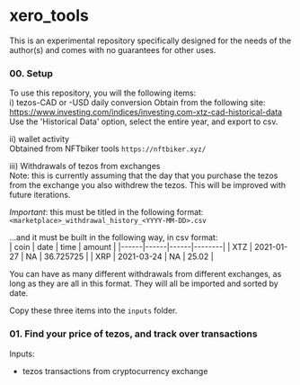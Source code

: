 # xero_tools

This is an experimental repository specifically designed for the needs of the author(s) and comes with no guarantees for other uses.     


### 00. Setup
To use this repository, you will the following items:     
i) tezos-CAD or -USD daily conversion
Obtain from the following site:        
https://www.investing.com/indices/investing.com-xtz-cad-historical-data     
Use the 'Historical Data' option, select the entire year, and export to csv.    

ii) wallet activity         
Obtained from NFTbiker tools `https://nftbiker.xyz/`       

iii) Withdrawals of tezos from exchanges          
Note: this is currently assuming that the day that you purchase the tezos from the exchange you also withdrew the tezos. This will be improved with future iterations.        

*Important*: this must be titled in the following format:       
`<marketplace>_withdrawal_history_<YYYY-MM-DD>.csv`        

...and it must be built in the following way, in csv format:     
| coin | date | time | amount |
|------|------|------|--------|
| XTZ | 2021-01-27 | NA | 36.725725 |
| XRP | 2021-03-24 | NA | 25.02 |

You can have as many different withdrawals from different exchanges, as long as they are all in this format. They will all be imported and sorted by date.       

Copy these three items into the `inputs` folder.      


### 01. Find your price of tezos, and track over transactions
Inputs:     
- tezos transactions from cryptocurrency exchange


